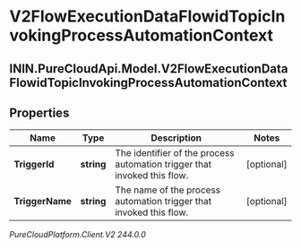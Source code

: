 # V2FlowExecutionDataFlowidTopicInvokingProcessAutomationContext

## ININ.PureCloudApi.Model.V2FlowExecutionDataFlowidTopicInvokingProcessAutomationContext

## Properties

|Name | Type | Description | Notes|
|------------ | ------------- | ------------- | -------------|
| **TriggerId** | **string** | The identifier of the process automation trigger that invoked this flow. | [optional] |
| **TriggerName** | **string** | The name of the process automation trigger that invoked this flow. | [optional] |



_PureCloudPlatform.Client.V2 244.0.0_
